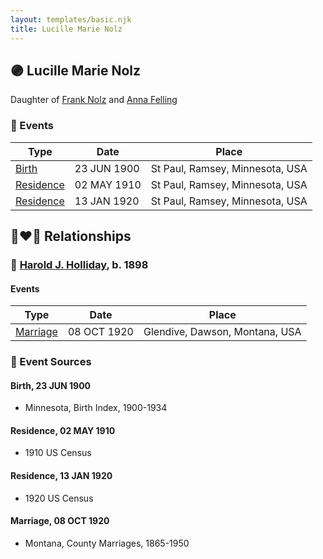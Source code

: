 ```yaml
---
layout: templates/basic.njk
title: Lucille Marie Nolz
---
```

## 🟣 Lucille Marie Nolz

Daughter of [Frank Nolz](/people/6/61628928) and [Anna Felling](/people/1/1735561)

### 📆 Events

Type | Date | Place
------ | ------ | ------
[Birth](#event-32ac516e-ffe8-44bc-b8ea-c1758c090925) | 23 JUN 1900 | St Paul, Ramsey, Minnesota, USA
[Residence](#event-4ce9bb7d-fc03-45ec-86e5-e9c61276099e) | 02 MAY 1910 | St Paul, Ramsey, Minnesota, USA
[Residence](#event-4ac94a0e-62e5-4233-b542-e819232d6c36) | 13 JAN 1920 | St Paul, Ramsey, Minnesota, USA

## 👩‍❤️‍👨 Relationships

### 🔵 [Harold J. Holliday](/people/6/60227815), b. 1898

#### Events

Type | Date | Place
------ | ------ | ------
[Marriage](#event-e9dc430d-71ca-4ce7-b6db-8a4d6f653a11) | 08 OCT 1920 | Glendive, Dawson, Montana, USA
### 📰 Event Sources

#### <a id="event-32ac516e-ffe8-44bc-b8ea-c1758c090925"></a> Birth, 23 JUN 1900
* Minnesota, Birth Index, 1900-1934

#### <a id="event-4ce9bb7d-fc03-45ec-86e5-e9c61276099e"></a> Residence, 02 MAY 1910
* 1910 US Census

#### <a id="event-4ac94a0e-62e5-4233-b542-e819232d6c36"></a> Residence, 13 JAN 1920
* 1920 US Census
#### <a id="event-e9dc430d-71ca-4ce7-b6db-8a4d6f653a11"></a> Marriage, 08 OCT 1920
* Montana, County Marriages, 1865-1950
